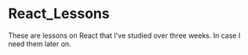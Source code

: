 # React_Lessons
These are lessons on React that I've studied over three weeks. 
In case I need them later on.
